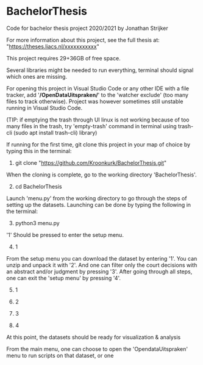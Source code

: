 # BachelorThesis
Code for bachelor thesis project 2020/2021 by Jonathan Strijker

For more information about this project, see the full thesis at: "https://theses.liacs.nl/xxxxxxxxxxx"

This project requires 29+36GB of free space.

Several libraries might be needed to run everything, terminal should signal which ones are missing.

For opening this project in Visual Studio Code or any other IDE with a file tracker, add '**/OpenDataUitspraken/**' to the 'watcher exclude' (too many files to track otherwise). Project was however sometimes still unstable running in Visual Studio Code. 

(TIP: if emptying the trash through UI linux is not working because of too many files in the trash, try 'empty-trash' command in terminal using trash-cli (sudo apt install trash-cli) library)

If running for the first time, git clone this project in your map of choice by typing this in the terminal:
1. git clone "https://github.com/Kroonkurk/BachelorThesis.git"

When the cloning is complete, go to the working directory 'BachelorThesis'.

2. cd BachelorThesis 

Launch 'menu.py' from the working directory to go through the steps of setting up the datasets. Launching can be done by typing the following in the terminal:

3. python3 menu.py

'1' Should be pressed to enter the setup menu.

4. 1

From the setup menu you can download the dataset by entering '1'. You can unzip and unpack it with '2'. And one can filter only the court decisions with an abstract and/or judgment by pressing '3'. After going through all steps, one can exit the 'setup menu' by pressing '4'. 

5. 1

6. 2

7. 3

8. 4

At this point, the datasets should be ready for visualization & analysis

From the main menu, one can choose to open the 'OpendataUitspraken' menu to run scripts on that dataset, or one 
